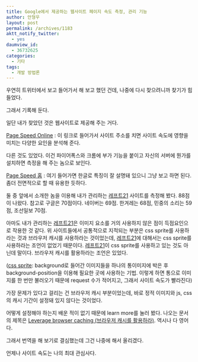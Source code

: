 ```yaml
---
title: Google에서 제공하는 웹사이트 페이지 속도 측정, 관리 기능
author: 안형우
layout: post
permalink: /archives/1183
aktt_notify_twitter:
  - yes
daumview_id:
  - 36732625
categories:
  - 기타
tags:
  - 개발 방법론
---
```

우연히 트위터에서 보고 들어가서 해 보고 했던 건데, 나중에 다시 찾으려니까 찾기가 힘들었다.

그래서 기록해 둔다.

일단 내가 찾았던 것은 웹사이트로 제공해 주는 거다.

[Page Speed Online][1] : 이 링크로 들어가서 사이트 주소를 치면 사이트 속도에 영향을 미치는 다양한 요인을 분석해 준다.

다른 것도 있었다. 이건 파이어폭스와 크롬에 부가 기능을 붙이고 자신의 서버에 뭔가를 설치하면 측정을 해 주는 놈으로 보인다.

[Page Speed 홈][2] : 여기 들어가면 한글로 특징이 잘 설명돼 있으니 그냥 보고 하면 된다. 좀더 전면적으로 할 때 유용한 듯하다.

둘 중 앞에서 소개한 놈을 이용해 내가 관리하는 [레프트21][3] 사이트를 측정해 봤다. 88점이 나왔다. 참고로 구글은 70점이다. 네이버는 69점. 한겨레는 68점, 민중의 소리는 59점, 조선일보 70점.

아마도 내가 관리하는 [레프트21][4]은 이미지 요소를 거의 사용하지 않은 점이 득점요인으로 작용한 것 같다. 위 사이트들에서 공통적으로 지적되는 부분은 css sprite를 사용하라는 것과 브라우저 캐시를 사용하라는 것이었는데, [레프트21][3]에 대해서는 css sprite를 사용하라는 조언이 없었기 때문이다. [레프트21][3]이 css sprite를 사용하고 있는 것도 아닌데 말이다. 브라우저 캐시를 활용하라는 조언은 있었다.

([css sprite][5]: background로 들어간 이미지들을 하나의 통이미지에 박은 후 background-position을 이용해 필요한 곳에 사용하는 기법. 이렇게 하면 통으로 이미지를 한 번만 불러오기 때문에 request 수가 적어지고, 그래서 사이트 속도가 빨라진다)

가장 문제가 있다고 걸리는 건 브라우저 캐시 부분이었는데, 바로 정적 이미지와 js, css의 캐시 기간이 설정돼 있지 않다는 것이었다.

어떻게 설정해야 하는지 배운 적이 없기 때문에 learn more를 눌러 봤다. 나오는 문서의 제목은 [Leverage browser caching (브라우저 캐시를 활용하라)][6]. 역시나 다 영어다.

그래서 번역을 해 보기로 결심했는데 그건 나중에 해서 올리겠다.

언제나 사이트 속도는 나의 최대 관심사다.

 [1]: http://pagespeed.googlelabs.com
 [2]: http://code.google.com/speed/page-speed/
 [3]: http://left21.com/
 [4]: http://left21.com
 [5]: http://code.google.com/intl/ko-KR/speed/page-speed/docs/rtt.html#SpriteImages
 [6]: http://code.google.com/intl/ko-KR/speed/page-speed/docs/caching.html#LeverageBrowserCaching